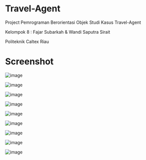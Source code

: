 # Travel-Agent
Project Pemrograman Berorientasi Objek Studi Kasus Travel-Agent

Kelompok 8 : Fajar Subarkah &amp; Wandi Saputra Sirait

Politeknik Caltex Riau

# Screenshot

![image](https://user-images.githubusercontent.com/74707401/126676108-b082fd45-9eb0-4b8e-a15b-e86b6e4b1d15.png)

![image](https://user-images.githubusercontent.com/74707401/126676138-c16451e3-a8c8-478f-9cd4-84f04c55fe2f.png)

![image](https://user-images.githubusercontent.com/74707401/126676156-49aa8f0c-42d2-4d55-ab6a-0b107549434f.png)

![image](https://user-images.githubusercontent.com/74707401/126676190-cee015fd-26cf-4110-9552-109c3a3c07a0.png)

![image](https://user-images.githubusercontent.com/74707401/126676213-7d3ce936-d5f1-4d04-af01-98c2a5b7a2a4.png)

![image](https://user-images.githubusercontent.com/74707401/126676229-412a1479-7f8a-46d4-bde5-741fb24ddfdc.png)

![image](https://user-images.githubusercontent.com/74707401/126676239-f42f7b12-dcd3-484b-8bd3-d9e5daa33552.png)

![image](https://user-images.githubusercontent.com/74707401/126676262-d6b75764-ea44-49de-a8a2-6051536ec5bc.png)

![image](https://user-images.githubusercontent.com/74707401/126676273-0b22a56b-b805-40d7-b667-d188f7712944.png)
